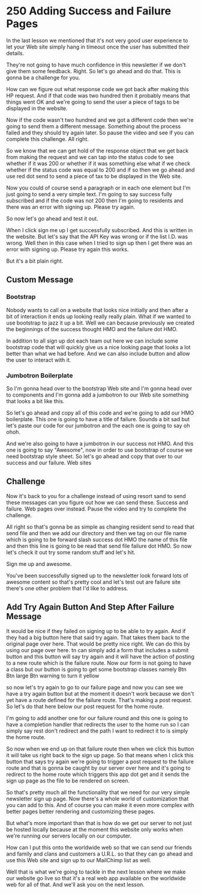 # 250 Adding Success and Failure Pages

In the last lesson we mentioned that it's not very good user experience to let your Web site simply hang in timeout once the user has submitted their details.

They're not going to have much confidence in this newsletter if we don't give them some feedback.  Right.  So let's go ahead and do that.  This is gonna be a challenge for you.

How can we figure out what response code we got back after making this HP request.  And if that code was two hundred then it probably means that things went OK and we're going to send the user a piece of tags to be displayed in the website.

Now if the code wasn't two hundred and we got a different code then we're going to send them a different message.  Something about the process failed and they should try again later.  So pause the video and see if you can complete this challenge.  All right.

So we know that we can get hold of the response object that we get back from making the request and we can tap into the status code to see whether if it was 200 or whether if it was something else what if we check whether if the status code was equal to 200 and if so then we go ahead and use red dot send to send a piece of tax to be displayed in the Web site.

Now you could of course send a paragraph or in each one element but I'm just going to send a very simple text.  I'm going to say success fully subscribed and if the code was not 200 then I'm going to residents and there was an error with signing up.  Please try again. 

So now let's go ahead and test it out.

When I click sign me up I get successfully subscribed.  And this is written in the website.  But let's say that the API Key was wrong or if the list I.D. was wrong.  Well then in this case when I tried to sign up then I get there was an error with signing up.  Please try again this works.

But it's a bit plain right.

## Custom Message

### Bootstrap

Nobody wants to call on a website that looks nice initially and then after a bit of interaction it ends up looking really really plain.  What if we wanted to use bootstrap to jazz it up a bit.  Well we can because previously we created the beginnings of the success thought HMO and the failure dot HMO. 

In addition to all sign up dot each team out here we can include some bootstrap code that will quickly give us a nice looking page that looks a lot better than what we had before.  And we can also include button and allow the user to interact with it.

### Jumbotron Boilerplate

So I'm gonna head over to the bootstrap Web site and I'm gonna head over to components and I'm gonna add a jumbotron to our Web site something that looks a bit like this.

So let's go ahead and copy all of this code and we're going to add our HMO boilerplate.  This one is going to have a title of failure.  Sounds a bit sad but let's paste our code for our jumbotron and the each one is going to say oh ohoh. 

And we're also going to have a jumbotron in our success not HMO.  And this one is going to say "Awesome", now in order to use bootstrap of course we need bootstrap style sheet.  So let's go ahead and copy that over to our success and our failure.  Web sites

## Challenge

Now it's back to you for a challenge instead of using resort sand to send these messages can you figure out how we can send these.  Success and failure.  Web pages over instead.  Pause the video and try to complete the challenge.

All right so that's gonna be as simple as changing resident send to read that send file and then we add our directory and then we tag on our file name which is going to be forward slash success dot HMO the name of this file and then this line is going to be read that send file failure dot HMO.  So now let's check it out try some random stuff and let's hit.

Sign me up and awesome.

You've been successfully signed up to the newsletter look forward lots of awesome content so that's pretty cool and let's test out are failure site there's one other problem that I'd like to address. 

## Add Try Again Button And Step After Failure Message

It would be nice if they failed on signing up to be able to try again.  And if they had a big button here that said try again.  That takes them back to the original page over here.  That would be pretty nice right.  We can do this by using our page over here.
tn can simply add a form that includes a submit button and this button will say try again and it will have the action of posting to a new route which is the failure route.  Now our form is not going to have a class but our button is going to get some bootstrap classes namely Btn Btn large Btn warning to turn it yellow

so now let's try again to go to our failure page and now you can see we have a try again button but at the moment it doesn't work because we don't yet have a route defined for the failure route.  That's making a post request.  So let's do that here below our post request for the home route.

I'm going to add another one for our failure round and this one is going to have a completion handler that redirects the user to the home run so I can simply say rest don't redirect and the path I want to redirect it to is simply the home route.

So now when we end up on that failure route then when we click this button it will take us right back to the sign up page.  So that means when I click this button that says try again we're going to trigger a post request to the failure route and that is gonna be caught by our server over here and it's going to redirect to the home route which triggers this app dot get and it sends the sign up page as the file to be rendered on screen.

So that's pretty much all the functionality that we need for our very simple newsletter sign up page.  Now there's a whole world of customization that you can add to this.  And of course you can make it even more complex with better pages better rendering and customizing these pages.

But what's more important than that is how do we get our server to not just be hosted locally because at the moment this website only works when we're running our servers locally on our computer.

How can I put this onto the worldwide web so that we can send our friends and family and clans and customers a U.R.L. so that they can go ahead and use this Web site and sign up to our MailChimp list as well.

Well that is what we're going to tackle in the next lesson where we make our website go live so that it's a real web app available on the worldwide web for all of that.  And we'll ask you on the next lesson.